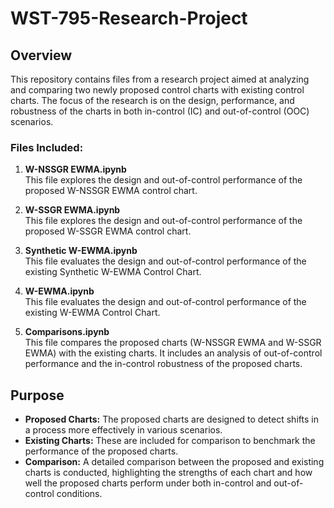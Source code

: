 # WST-795-Research-Project

## Overview
This repository contains files from a research project aimed at analyzing and comparing two newly proposed control charts with existing control charts. The focus of the research is on the design, performance, and robustness of the charts in both in-control (IC) and out-of-control (OOC) scenarios.

### Files Included:

1. **W-NSSGR EWMA.ipynb**  
   This file explores the design and out-of-control performance of the proposed W-NSSGR EWMA control chart.

2. **W-SSGR EWMA.ipynb**  
   This file explores the design and out-of-control performance of the proposed W-SSGR EWMA control chart.

3. **Synthetic W-EWMA.ipynb**  
   This file evaluates the design and out-of-control performance of the existing Synthetic W-EWMA Control Chart.

4. **W-EWMA.ipynb**  
   This file evaluates the design and out-of-control performance of the existing W-EWMA Control Chart.

5. **Comparisons.ipynb**  
   This file compares the proposed charts (W-NSSGR EWMA and W-SSGR EWMA) with the existing charts. It includes an analysis of out-of-control performance and the in-control robustness of the proposed charts.

## Purpose
- **Proposed Charts:** The proposed charts are designed to detect shifts in a process more effectively in various scenarios.
- **Existing Charts:** These are included for comparison to benchmark the performance of the proposed charts.
- **Comparison:** A detailed comparison between the proposed and existing charts is conducted, highlighting the strengths of each chart and how well the proposed charts perform under both in-control and out-of-control conditions.
